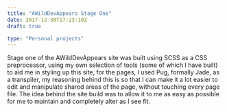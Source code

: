 ```yaml
---
title: "AWildDevAppears Stage One"
date: 2017-12-30T17:23:10Z
draft: true

type: "Personal projects"
---
```


Stage one of the AWildDevAppears site was built using SCSS as a CSS preprocessor, using my own selection of tools (some of which I have built) to aid me in styling up this site, for the pages, I used Pug, formally Jade, as a transpiler, my reasoning behind this is so that I can make it a lot easier to edit and manipulate shared areas of the page, without touching every page file. The idea behind the site build was to allow it to me as easy as possible for me to maintain and completely alter as I see fit. 
